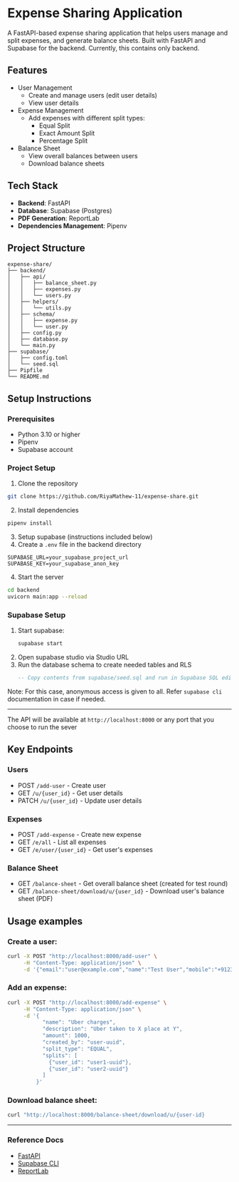# Expense Sharing Application

A FastAPI-based expense sharing application that helps users manage and split expenses, and generate balance sheets. Built with FastAPI and Supabase for the backend. Currently, this contains only backend.

## Features

- User Management
    - Create and manage users (edit user details)
    - View user details
- Expense Management
    - Add expenses with different split types:
        - Equal Split
        - Exact Amount Split
        - Percentage Split
- Balance Sheet
    - View overall balances between users
    - Download balance sheets

## Tech Stack

- **Backend**: FastAPI
- **Database**: Supabase (Postgres)
- **PDF Generation**: ReportLab
- **Dependencies Management**: Pipenv

## Project Structure
```
expense-share/
├── backend/
│   ├── api/
│   │   ├── balance_sheet.py
│   │   ├── expenses.py
│   │   └── users.py
│   ├── helpers/
│   │   └── utils.py
│   ├── schema/
│   │   ├── expense.py
│   │   └── user.py
│   ├── config.py
│   ├── database.py
│   └── main.py
├── supabase/
│   ├── config.toml
│   └── seed.sql
├── Pipfile
└── README.md
```

## Setup Instructions

### Prerequisites
- Python 3.10 or higher
- Pipenv
- Supabase account


### Project Setup

1. Clone the repository

```bash
git clone https://github.com/RiyaMathew-11/expense-share.git
```
2. Install dependencies 

```bash
pipenv install
```

3. Setup supabase (instructions included below)
3. Create a `.env` file in the backend directory

```env
SUPABASE_URL=your_supabase_project_url
SUPABASE_KEY=your_supabase_anon_key
```
4. Start the server

```bash
cd backend
uvicorn main:app --reload
```



### Supabase Setup

1. Start supabase:
    ```bash
    supabase start
    ```
2. Open supabase studio via Studio URL
3. Run the database schema to create needed tables and RLS
   ```sql
   -- Copy contents from supabase/seed.sql and run in Supabase SQL editor
   ```

Note: For this case, anonymous access is given to all. Refer `supabase cli` documentation in case if needed.

---

The API will be available at `http://localhost:8000` or any port that you choose to run the sever

## Key Endpoints

### Users

- POST `/add-user` - Create user
- GET `/u/{user_id}` - Get user details
- PATCH `/u/{user_id}` - Update user details


### Expenses

- POST `/add-expense` - Create new expense
- GET `/e/all` - List all expenses
- GET `/e/user/{user_id}` - Get user's expenses


### Balance Sheet

- GET `/balance-sheet` - Get overall balance sheet (created for test round)
- GET `/balance-sheet/download/u/{user_id}` - Download user's balance sheet (PDF)

## Usage examples

### Create a user:

```bash
curl -X POST "http://localhost:8000/add-user" \
     -H "Content-Type: application/json" \
     -d '{"email":"user@example.com","name":"Test User","mobile":"+912345678901"}'
```

### Add an expense:

```bash
curl -X POST "http://localhost:8000/add-expense" \
     -H "Content-Type: application/json" \
     -d '{
           "name": "Uber charges",
           "description": "Uber taken to X place at Y",
           "amount": 1000,
           "created_by": "user-uuid",
           "split_type": "EQUAL",
           "splits": [
             {"user_id": "user1-uuid"},
             {"user_id": "user2-uuid"}
           ]
         }'

```

### Download balance sheet:

```bash
curl "http://localhost:8000/balance-sheet/download/u/{user-id}
```

---

### Reference Docs

- [FastAPI](https://fastapi.tiangolo.com/)
- [Supabase CLI](https://supabase.com/docs/guides/local-development/cli/getting-started)
- [ReportLab](https://docs.reportlab.com/)
